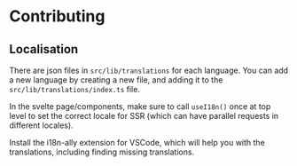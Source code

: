 # Contributing

## Localisation

There are json files in `src/lib/translations` for each language. You can add a new language by creating a new file, and adding it to the `src/lib/translations/index.ts` file.

In the svelte page/components, make sure to call `useI18n()` once at top level to set the correct locale for SSR (which can have parallel requests in different locales).

Install the i18n-ally extension for VSCode, which will help you with the translations, including finding missing translations.
